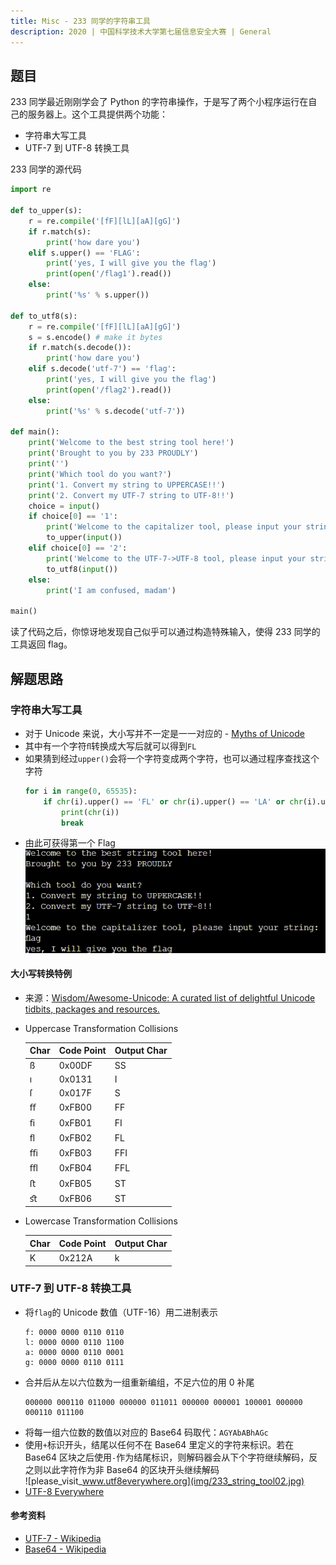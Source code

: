 ```yaml
---
title: Misc - 233 同学的字符串工具
description: 2020 | 中国科学技术大学第七届信息安全大赛 | General
---
```


## 题目

233 同学最近刚刚学会了 Python 的字符串操作，于是写了两个小程序运行在自己的服务器上。这个工具提供两个功能：

- 字符串大写工具
- UTF-7 到 UTF-8 转换工具

233 同学的源代码
```py
import re

def to_upper(s):
    r = re.compile('[fF][lL][aA][gG]')
    if r.match(s):
        print('how dare you')
    elif s.upper() == 'FLAG':
        print('yes, I will give you the flag')
        print(open('/flag1').read())
    else:
        print('%s' % s.upper())

def to_utf8(s):
    r = re.compile('[fF][lL][aA][gG]')
    s = s.encode() # make it bytes
    if r.match(s.decode()):
        print('how dare you')
    elif s.decode('utf-7') == 'flag':
        print('yes, I will give you the flag')
        print(open('/flag2').read())
    else:
        print('%s' % s.decode('utf-7'))

def main():
    print('Welcome to the best string tool here!')
    print('Brought to you by 233 PROUDLY')
    print('')
    print('Which tool do you want?')
    print('1. Convert my string to UPPERCASE!!')
    print('2. Convert my UTF-7 string to UTF-8!!')
    choice = input()
    if choice[0] == '1':
        print('Welcome to the capitalizer tool, please input your string: ')
        to_upper(input())
    elif choice[0] == '2':
        print('Welcome to the UTF-7->UTF-8 tool, please input your string: ')
        to_utf8(input())
    else:
        print('I am confused, madam')

main()
```

读了代码之后，你惊讶地发现自己似乎可以通过构造特殊输入，使得 233 同学的工具返回 flag。

## 解题思路

### 字符串大写工具

- 对于 Unicode 来说，大小写并不一定是一一对应的 - [Myths of Unicode](https://github.com/Wisdom/Awesome-Unicode#myths-of-unicode)
- 其中有一个字符`ﬂ`转换成大写后就可以得到`FL`
- 如果猜到经过`upper()`会将一个字符变成两个字符，也可以通过程序查找这个字符
    ```py
    for i in range(0, 65535):
        if chr(i).upper() == 'FL' or chr(i).upper() == 'LA' or chr(i).upper() == 'AG':
            print(chr(i))
            break
    ```
- 由此可获得第一个 Flag<br>
![ﬂag](img/233_string_tool01.jpg)

#### 大小写转换特例

- 来源：[Wisdom/Awesome-Unicode: A curated list of delightful Unicode tidbits, packages and resources.](https://github.com/Wisdom/Awesome-Unicode)
- Uppercase Transformation Collisions

    Char |	Code Point |    Output Char
    -|-|-
    ß |	0x00DF |	SS
    ı |	0x0131 |	I
    ſ |	0x017F |	S
    ﬀ |	0xFB00 |	FF
    ﬁ |	0xFB01 |	FI
    ﬂ |	0xFB02 |	FL
    ﬃ |	0xFB03 |	FFI
    ﬄ |	0xFB04 |	FFL
    ﬅ |	0xFB05 |	ST
    ﬆ |	0xFB06 |	ST

- Lowercase Transformation Collisions

    Char |	Code Point |    Output Char
    -|-|-
    K |	0x212A |	k

### UTF-7 到 UTF-8 转换工具

- 将`flag`的 Unicode 数值（UTF-16）用二进制表示
    ```
    f: 0000 0000 ‭0110 0110‬
    l: 0000 0000 ‭‭0110 1100‬
    a: 0000 0000 ‭‭0110 0001‬
    g: 0000 0000 ‭‭0110 0111‬
    ```
- 合并后从左以六位数为一组重新编组，不足六位的用 0 补尾
    ```
    000000 00‭0110 0110‬00 000000 ‭‭011011 00‬0000 0000‭01 100001‬ 000000 000110 0111‬00
    ```
- 将每一组六位数的数值以对应的 Base64 码取代：`AGYAbABhAGc`
- 使用`+`标识开头，结尾以任何不在 Base64 里定义的字符来标识。若在 Base64 区块之后使用`-`作为结尾标识，则解码器会从下个字符继续解码，反之则以此字符作为非  Base64 的区块开头继续解码<br>
![please_visit_www.utf8everywhere.org](img/233_string_tool02.jpg)
- [UTF-8 Everywhere](https://utf8everywhere.org/)

#### 参考资料

- [UTF-7 - Wikipedia](https://en.wikipedia.org/wiki/UTF-7)
- [Base64 - Wikipedia](https://en.wikipedia.org/wiki/Base64)
